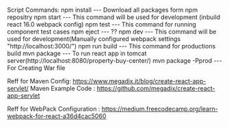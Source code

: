 Script Commands: 
 npm install --- Download all packages form npm repositry
 npm start --- This command will be used for development (inbuild react 16.0 webpack config)
 npm test --- This command for running component test cases
 npm eject --- ??
 npm dev --- This command will be used for development(Manually configured webpack settings                             "http://localhost:3000/")
 npm run build --- This command for productions build 
 mvn package --- To run react app in tomcat server(http://localhost:8080/property-buy-center/)
 mvn package -Pprod --- For Creating War file
 
Reff for Maven Config: https://www.megadix.it/blog/create-react-app-servlet/
Maven Example Code : https://github.com/megadix/create-react-app-servlet

Reff for WebPack Configuration : https://medium.freecodecamp.org/learn-webpack-for-react-a36d4cac5060